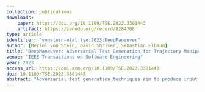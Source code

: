 ```yaml
---
collection: publications
downloads:
    paper: https://doi.org/10.1109/TSE.2023.3301443
    artifact: https://zenodo.org/record/8284708
type: article
identifier: "vonstein-etal:tse:2023:DeepManeuver"
author: [Meriel von Stein, David Shriver, Sebastian Elbaum]
title: "DeepManeuver: Adversarial Test Generation for Trajectory Manipulation of Autonomous Vehicles"
venue: "IEEE Transactions on Software Engineering"
year: 2023
access_url: https://doi.acm.org/10.1109/TSE.2023.3301443
doi: 10.1109/TSE.2023.3301443
abstract: "Adversarial test generation techniques aim to produce input perturbations that cause a DNN to compute incorrect outputs. For autonomous vehicles driven by a DNN, however, the effect of such perturbations are attenuated by other parts of the system and are less effective as vehicle state evolves. In this work we argue that for adversarial testing perturbations to be effective on autonomous vehicles, they must account for the subtle interplay between the DNN and vehicle states. Building on that insight, we develop DeepManeuver, an automated framework that interleaves adversarial test generation with vehicle trajectory physics simulation. Thus, as the vehicle moves along a trajectory, DeepManeuver enables the refinement of candidate perturbations to: (1) account for changes in the state of the vehicle that may affect how the perturbation is perceived by the system; (2) retain the effect of the perturbation on previous states so that the current state is still reachable and past trajectory is preserved; and (3) result in multi-target maneuvers that require fulfillment of vehicle state sequences (e.g. reaching locations in a road to navigate a tight turn). Our assessment reveals that DeepManeuver can generate perturbations to force maneuvers more effectively and consistently than state-of-the-art techniques by 20.7 percentage points on average. We also show DeepManeuver's effectiveness at disrupting vehicle behavior to achieve multi-target maneuvers with a minimum 52% rate of success."
---
```

